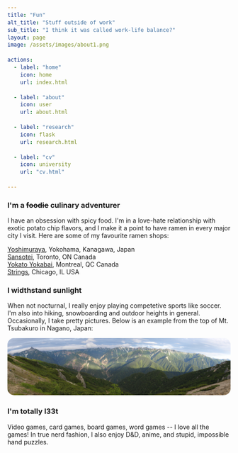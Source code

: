 ```yaml
---
title: "Fun"
alt_title: "Stuff outside of work"
sub_title: "I think it was called work-life balance?"
layout: page
image: /assets/images/about1.png

actions:
  - label: "home"
    icon: home
    url: index.html

  - label: "about"
    icon: user
    url: about.html

  - label: "research"
    icon: flask
    url: research.html

  - label: "cv"
    icon: university
    url: "cv.html"

---
```


### I'm a ~~foodie~~ culinary adventurer
I have an obsession with spicy food. I'm in a love-hate relationship with exotic potato chip flavors, and I make it a point to have ramen in every major city I visit. Here are some of my favourite ramen shops:

[Yoshimuraya](https://en.japantravel.com/kanagawa/yoshimuraya-ramen/23632), Yokohama, Kanagawa, Japan  
[Sansotei](http://www.sansotei.com), Toronto, ON Canada  
[Yokato Yokabai](http://www.yoka.ca), Montreal, QC Canada  
[Strings](https://www.ramenchicago.com/#the-kitchen), Chicago, IL USA

### I widthstand sunlight
When not nocturnal, I really enjoy playing competetive sports like soccer. I'm also into hiking, snowboarding and outdoor heights in general. Occasionally, I take pretty pictures. Below is an example from the top of Mt. Tsubakuro in Nagano, Japan: 

<img style="border-radius:15px;" src="/assets/images/twitter_banner.jpg">

### I'm totally l33t
Video games, card games, board games, word games -- I love all the games! In true nerd fashion, I also enjoy D&D, anime, and stupid, impossible hand puzzles.
